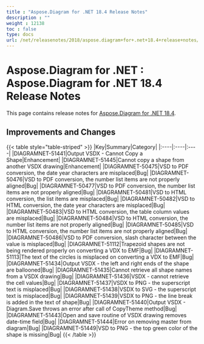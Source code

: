 ```yaml
---
title : "Aspose.Diagram for .NET 18.4 Release Notes" 
description : "" 
weight : 12138 
toc : false
type: docs
url: /net/releasenotes/2018/aspose.diagram+for+.net+18.4+release+notes/
---
```


# Aspose.Diagram for .NET : Aspose.Diagram for .NET 18.4 Release Notes


This page contains release notes for [Aspose.Diagram for .NET 18.4](https://www.nuget.org/packages/Aspose.Diagram/18.4.0).

## Improvements and Changes

{{< table style="table-striped" >}}
|Key|Summary|Category|
|:----|:----|:----|
|DIAGRAMNET-51441|Output VSDX - Cannot Copy a Shape|Enhancement|
|DIAGRAMNET-51445|Cannot copy a shape from another VSDX drawing|Enhancement|
|DIAGRAMNET-50475|VSD to PDF conversion, the date year characters are misplaced|Bug|
|DIAGRAMNET-50476|VSD to PDF conversion, the number list items are not properly aligned|Bug|
|DIAGRAMNET-50477|VSD to PDF conversion, the number list items are not properly aligned|Bug|
|DIAGRAMNET-50481|VSD to HTML conversion, the list items are misplaced|Bug|
|DIAGRAMNET-50482|VSD to HTML conversion, the date year characters are misplaced|Bug|
|DIAGRAMNET-50483|VSD to HTML conversion, the table column values are misplaced|Bug|
|DIAGRAMNET-50484|VSD to HTML conversion, the number list items are not properly aligned|Bug|
|DIAGRAMNET-50485|VSD to HTML conversion, the number list items are not properly aligned|Bug|
|DIAGRAMNET-50486|VSD to PDF conversion, slash character between the value is misplaced|Bug|
|DIAGRAMNET-51112|Trapezoid shapes are not being rendered properly on converting a VDX to EMF|Bug|
|DIAGRAMNET-51113|The text of the circles is misplaced on converting a VDX to EMF|Bug|
|DIAGRAMNET-51434|Output VSDX - the left and right ends of the shape are ballooned|Bug|
|DIAGRAMNET-51435|Cannot retrieve all shape names from a VSDX drawing|Bug|
|DIAGRAMNET-51436|VSDX - cannot retrieve the cell values|Bug|
|DIAGRAMNET-51437|VSDX to PNG - the superscript text is misplaced|Bug|
|DIAGRAMNET-51438|VSDX to SVG - the superscript text is misplaced|Bug|
|DIAGRAMNET-51439|VSDX to PNG - the line break is added in the text of shape|Bug|
|DIAGRAMNET-51440|Output VSDX - Diagram.Save throws an error after call of CopyTheme method|Bug|
|DIAGRAMNET-51443|Open and save routine of VSDX drawing removes date-time field|Bug|
|DIAGRAMNET-51444|Error on removing master from diagram|Bug|
|DIAGRAMNET-51449|VSD to PNG - the top green color of the shape is missing|Bug|
{{< /table >}}

